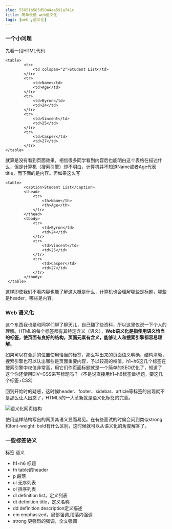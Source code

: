 ```yaml
---
slug: 55651b583d5044aa591a741c
title: 简单说说 web语义化
tags: [web ,语义化]
---
```


### 一个小问题
先看一段HTML代码
```
<table>
        <tr>
            <td colspan="2">Student List</td>
        </tr>
        <tr>
            <td>Name</td>
            <td>Age</td>
        </tr>
        <tr>
            <td>Byron</td>
            <td>24</td>
        </tr>
        <tr>
            <td>Vincent</td>
            <td>25</td>
        </tr>
        <tr>
            <td>Casper</td>
            <td>27</td>
        </tr>
</table>
```
就算是没有看到页面效果，相信很多同学看到内容后也能明白这个表格在描述什么，但是计算机（搜索引擎）却不明白，计算机并不知道Name或者Age代表title，而下面的是内容。但如果这么写
```
<table>
        <caption>Student List</caption>
        <thead>
            <tr>
                <th>Name</th>
                <th>Age</th>
            </tr>
        </thead>
        <tbody>
            <tr>
                <td>Byron</td>
                <td>24</td>
            </tr>
            <tr>
                <td>Vincent</td>
                <td>25</td>
            </tr>
            <tr>
                <td>Casper</td>
                <td>27</td>
            </tr>
        </tbody>
 </table>
```
这样即使我们不看内容也能了解这大概是什么，计算机也会理解哪些是标题，哪些是header，哪些是内容。

### Web 语义化
这个东西我也是和同学们聊了聊天儿，自己翻了些资料，所以这里仅说一下个人的理解。HTML的每个标签都有其特定含义（语义），**Web语义化是指使用语义恰当的标签，使页面有良好的结构，页面元素有含义，能够让人和搜索引擎都容易理解**。

如果可以在合适的位置使用恰当的标签，那么写出来的页面语义明确，结构清晰，搜索引擎也可以认出哪些是页面重要内容，予以较高的权值。h1~h6这几个标签在搜索引擎中权值非常高，用它们作页面标题就是一个简单的SEO优化了，知道了这个你还使用DIV+CSS来写标题吗？（不是说直接用h1~h6标签做标题，要这几个标签+CSS）

回到开始时的疑惑，这时候header、footer、sidebar、article等标签的出现就不是那么让人困惑了，HTML5的一大革新就是语义化标签的完善。

![语义化网页结构](https://static.gaoqixhb.com/FsgY-0AGO0vMpPxjjaQZiWptk5UR)
 
 使用这样结构写出的网页其语义显而易见。在有些面试的时候会问到类似strong 和font-weight: bold有什么区别，这时候就可以从语义化的角度解答了。
 
### 一些标签语义
标签	语义
* h1~h6	标题
* th	table的header
* p	段落
* ul	无序列表
* ol	排序列表
* dl	definition list，定义列表
* dt	definition title，定义名称
* dd	definition  description定义描述
* em	emphasized，局部强调,段落内强调
* strong	更强烈的强调，全文强调
